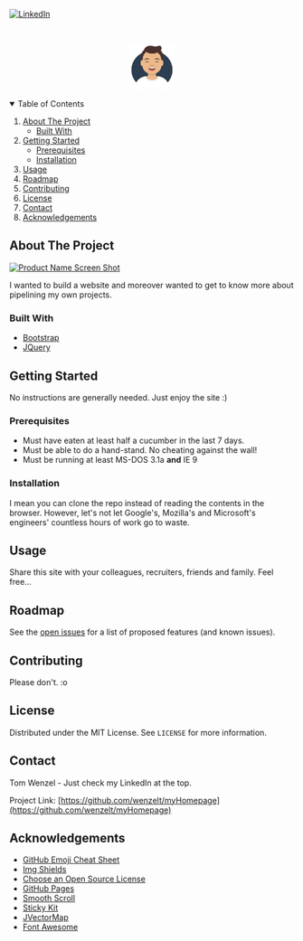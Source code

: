 
[![LinkedIn][linkedin-shield]][linkedin-url]



<!-- PROJECT LOGO -->
<br />
<p align="center">
  <a href="https://twenzel.online">
    <img src="assets/img/avataaars.svg" alt="Logo" width="80" height="80">
  </a>
</p>



<!-- TABLE OF CONTENTS -->
<details open="open">
  <summary>Table of Contents</summary>
  <ol>
    <li>
      <a href="#about-the-project">About The Project</a>
      <ul>
        <li><a href="#built-with">Built With</a></li>
      </ul>
    </li>
    <li>
      <a href="#getting-started">Getting Started</a>
      <ul>
        <li><a href="#prerequisites">Prerequisites</a></li>
        <li><a href="#installation">Installation</a></li>
      </ul>
    </li>
    <li><a href="#usage">Usage</a></li>
    <li><a href="#roadmap">Roadmap</a></li>
    <li><a href="#contributing">Contributing</a></li>
    <li><a href="#license">License</a></li>
    <li><a href="#contact">Contact</a></li>
    <li><a href="#acknowledgements">Acknowledgements</a></li>
  </ol>
</details>



<!-- ABOUT THE PROJECT -->
## About The Project

[![Product Name Screen Shot][product-screenshot]](https://twenzel.online)

I wanted to build a website and moreover wanted to get to know more about pipelining my own projects.


### Built With
* [Bootstrap](https://getbootstrap.com)
* [JQuery](https://jquery.com)



<!-- GETTING STARTED -->
## Getting Started

No instructions are generally needed. Just enjoy the site :) 

### Prerequisites

* Must have eaten at least half a cucumber in the last 7 days. 
* Must be able to do a hand-stand. No cheating against the wall! 
* Must be running at least MS-DOS 3.1a **and** IE 9 

### Installation

I mean you can clone the repo instead of reading the contents in the browser. 
However, let's not let Google's, Mozilla's and Microsoft's engineers' countless hours of work go to waste.  



<!-- USAGE EXAMPLES -->
## Usage

Share this site with your colleagues, recruiters, friends and family. Feel free...



<!-- ROADMAP -->
## Roadmap

See the [open issues](https://github.com/wenzelt/myHomepage/issues) for a list of proposed features (and known issues).



<!-- CONTRIBUTING -->
## Contributing

Please don't. :o 



<!-- LICENSE -->
## License

Distributed under the MIT License. See `LICENSE` for more information.



<!-- CONTACT -->
## Contact

Tom Wenzel - Just check my LinkedIn at the top. 

Project Link: [https://github.com/wenzelt/myHomepage](https://github.com/wenzelt/myHomepage)



<!-- ACKNOWLEDGEMENTS -->
## Acknowledgements
* [GitHub Emoji Cheat Sheet](https://www.webpagefx.com/tools/emoji-cheat-sheet)
* [Img Shields](https://shields.io)
* [Choose an Open Source License](https://choosealicense.com)
* [GitHub Pages](https://pages.github.com)
* [Smooth Scroll](https://github.com/cferdinandi/smooth-scroll)
* [Sticky Kit](http://leafo.net/sticky-kit)
* [JVectorMap](http://jvectormap.com)
* [Font Awesome](https://fontawesome.com)





<!-- MARKDOWN LINKS & IMAGES -->
<!-- https://www.markdownguide.org/basic-syntax/#reference-style-links -->
[contributors-shield]: https://img.shields.io/github/contributors/othneildrew/Best-README-Template.svg?style=for-the-badge
[contributors-url]: https://github.com/othneildrew/Best-README-Template/graphs/contributors
[forks-shield]: https://img.shields.io/github/forks/othneildrew/Best-README-Template.svg?style=for-the-badge
[forks-url]: https://github.com/othneildrew/Best-README-Template/network/members
[stars-shield]: https://img.shields.io/github/stars/othneildrew/Best-README-Template.svg?style=for-the-badge
[stars-url]: https://github.com/othneildrew/Best-README-Template/stargazers
[issues-shield]: https://img.shields.io/github/issues/othneildrew/Best-README-Template.svg?style=for-the-badge
[issues-url]: https://github.com/othneildrew/Best-README-Template/issues
[license-shield]: https://img.shields.io/github/license/othneildrew/Best-README-Template.svg?style=for-the-badge
[license-url]: https://github.com/othneildrew/Best-README-Template/blob/master/LICENSE.txt
[linkedin-shield]: https://img.shields.io/badge/-LinkedIn-black.svg?style=for-the-badge&logo=linkedin&colorB=555
[linkedin-url]: https://linkedin.com/in/tom-wenzel-4ba148102
[product-screenshot]: images/screenshot.png
